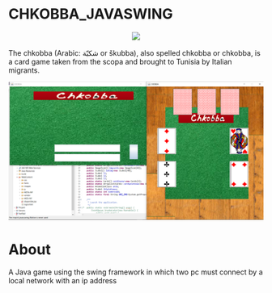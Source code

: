 # CHKOBBA_JAVASWING
<p align="center" width="100%">
    <img width="33%" src="https://user-images.githubusercontent.com/38885637/107675252-2fefb700-6c98-11eb-844d-7744b70d6556.png"> 
</p>
The chkobba (Arabic: شكبّة or škubba), also spelled chkobba or chkobba, is a card game taken from the scopa and brought to Tunisia by Italian migrants.

![Screenshot](./Screen/img.PNG)

# About 
A Java game using the swing framework in which two pc must connect by a local network with an ip address
